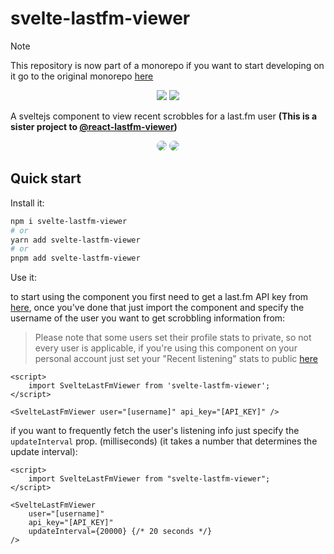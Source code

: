 # svelte-lastfm-viewer

> [!NOTE]
> This repository is now part of a monorepo if you want to start developing on it go to the original monorepo [here](https://github.com/ZOASR/lastfm-viewer)

<p align="center" >
<a href="https://npm.io/package/svelte-lastfm-viewer"><img src="https://img.shields.io/badge/maintained%20with-npm-cc00ff.svg?style=for-the-badge&logo=npm" ></a>
<a href="https://www.npmjs.com/package/svelte-lastfm-viewer" alt="svelte-lastfm-viewer(npm)">
<img src="https://img.shields.io/npm/dt/svelte-lastfm-viewer?style=for-the-badge&logo=npm&logoColor=red&label=svelte-lastfm-viewer" /></a>
</p>

A sveltejs component to view recent scrobbles for a last.fm user **(This is a sister project to <a href="https://github.com/ZOASR/react-lastfm-viewer">@react-lastfm-viewer</a>)**

<p align="center">
  <img src="https://github.com/ZOASR/svelte-lastfm-viewer/blob/main/images/Preview_1.png" style="border-radius: 10px"/>
  <img src="https://github.com/ZOASR/svelte-lastfm-viewer/blob/main/images/Preview_2.png" style="border-radius: 10px"/>
</p>

## Quick start

Install it:

```bash
npm i svelte-lastfm-viewer
# or
yarn add svelte-lastfm-viewer
# or
pnpm add svelte-lastfm-viewer
```

Use it:

to start using the component you first need to get a last.fm API key from [here](https://www.last.fm/api), once you've done that just import the component and specify the username of the user you want to get scrobbling information from:

> Please note that some users set their profile stats to private, so not every user is applicable, if you're using this component on your personal account just set your "Recent listening" stats to public [here](https://www.last.fm/settings/privacy)

```svelte
<script>
	import SvelteLastFmViewer from 'svelte-lastfm-viewer';
</script>

<SvelteLastFmViewer user="[username]" api_key="[API_KEY]" />
```

if you want to frequently fetch the user's listening info just specify the `updateInterval` prop. (milliseconds) (it takes a number that determines the update interval):

```svelte
<script>
	import SvelteLastFmViewer from "svelte-lastfm-viewer";
</script>

<SvelteLastFmViewer
	user="[username]"
	api_key="[API_KEY]"
	updateInterval={20000} {/* 20 seconds */}
/>
```
